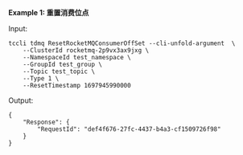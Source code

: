 **Example 1: 重置消费位点**



Input: 

```
tccli tdmq ResetRocketMQConsumerOffSet --cli-unfold-argument  \
    --ClusterId rocketmq-2p9vx3ax9jxg \
    --NamespaceId test_namespace \
    --GroupId test_group \
    --Topic test_topic \
    --Type 1 \
    --ResetTimestamp 1697945990000
```

Output: 
```
{
    "Response": {
        "RequestId": "def4f676-27fc-4437-b4a3-cf1509726f98"
    }
}
```

